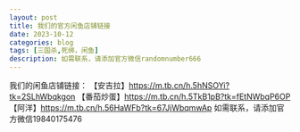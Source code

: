 ```yaml
---
layout: post
title: 我们的官方闲鱼店铺链接
date: 2023-10-12
categories: blog
tags: [三国杀,死绑，闲鱼]
description: 如需联系，请添加官方微信randomnumber666
---
```


我们的闲鱼店铺链接：
【安吉拉】https://m.tb.cn/h.5hNSOYi?tk=2SLhWbqkgon
【番茄炒蛋】https://m.tb.cn/h.5TkB1pB?tk=fEtNWbqP6OP
【阿洋】https://m.tb.cn/h.56HaWFb?tk=67JjWbqmwAp
如需联系，请添加官方微信19840175476
